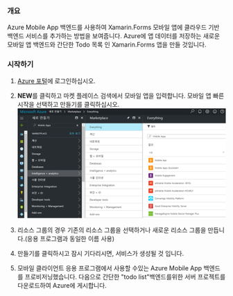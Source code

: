 ### 개요
Azure Mobile App 백엔드를 사용하여 Xamarin.Forms 모바일 앱에 클라우드 기반 백엔드 서비스를 추가하는 방법을 보여줍니다. 
Azure에 앱 데이터를 저장하는 새로운 모바일 앱 백엔드와 간단한 Todo 목록 인 Xamarin.Forms 앱을 만들 것입니다.

### 시작하기 
1. [Azure 포털](http://portal.azure.com)에 로그인하십시오.
2. **NEW**를 클릭하고 마켓 플레이스 검색에서 모바일 앱을 입력합니다. 모바일 앱 빠른 시작을 선택하고 만들기를 클릭하십시오.
![300_1_1](./300_1_1.PNG)

3. 리소스 그룹의 경우 기존의 리소스 그룹을 선택하거나 새로운 리소스 그룹을 만듭니다.(응용 프로그램과 동일한 이름 사용)
4. 만들기를 클릭하시고 잠시 기다리시면, 서비스가 생성될 것 입니다. 
5. 모바일 클라이언트 응용 프로그램에서 사용할 수있는 Azure Mobile App 백엔드를 프로비저닝했습니다. 다음으로 간단한 "todo list"백엔드를위한 서버 프로젝트를 다운로드하여 Azure에 게시합니다.
